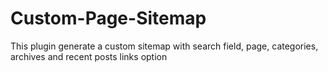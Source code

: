# Custom-Page-Sitemap
This plugin generate a custom sitemap with search field, page, categories, archives and recent posts links option
